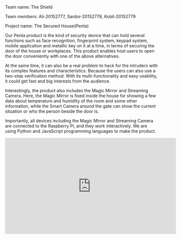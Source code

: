 Team name: The Shield



Team members: Ali-20152777, Sardor-20152778, Kobil-20152779


Project name: The Secured House(Penta)


Our Penta product is the kind of security device that can hold several functions such as face recognition, fingerprint system, keypad system, mobile application and metallic key on it at a time, in terms of securing the door of the house or workplaces. This product enables host users to open the door conveniently with one of the above alternatives.

At the same time, it can also be a real problem to hack for the intruders with its complex features and characteristics. Because the users can also use a two-step verification method. With its multi-functionality and easy usability, it could get fast and big interests from the audience.

Interestingly, the product also includes the Magic Mirror and Streaming Camera. Here, the Magic Mirror is fixed inside the house for showing a few data about temperature and humidity of the room and some other information, while the Smart Camera around the gate can show the current situation or who the person beside the door is.

Importantly, all devices including the Magic Mirror and Streaming Camera are connected to the Raspberry Pi, and they work interactively. We are using Python and JavaScript programming languages to make the product.

<iframe width="560" height="315" src="https://www.youtube.com/embed/ArpWirYTLh8" frameborder="0" allow="accelerometer; autoplay; encrypted-media; gyroscope; picture-in-picture" allowfullscreen></iframe>

